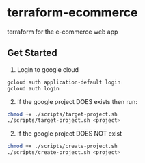 # terraform-ecommerce

terraform for the e-commerce web app

## Get Started

1. Login to google cloud

```bash
gcloud auth application-default login
gcloud auth login
```

2. If the google project DOES exists then run:

```bash
chmod +x ./scripts/target-project.sh
./scripts/target-project.sh <project>
```

2. If the google project DOES NOT exist

```bash
chmod +x ./scripts/create-project.sh
./scripts/create-project.sh <project>
```
